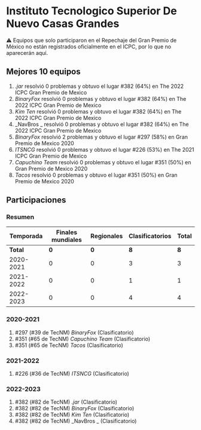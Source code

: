 # Instituto Tecnologico Superior De Nuevo Casas Grandes

:warning: Equipos que solo participaron en el Repechaje del Gran Premio de México no están registrados oficialmente en el ICPC, por lo que no aparecerán aquí.

## Mejores 10 equipos

1. _.jar_ resolvió 0 problemas y obtuvo el lugar #382 (64%) en The 2022 ICPC Gran Premio de Mexico
1. _BinaryFox_ resolvió 0 problemas y obtuvo el lugar #382 (64%) en The 2022 ICPC Gran Premio de Mexico
1. _Kim Ten_ resolvió 0 problemas y obtuvo el lugar #382 (64%) en The 2022 ICPC Gran Premio de Mexico
1. _NavBros _ resolvió 0 problemas y obtuvo el lugar #382 (64%) en The 2022 ICPC Gran Premio de Mexico
1. _BinaryFox_ resolvió 2 problemas y obtuvo el lugar #297 (58%) en Gran Premio de Mexico 2020
1. _ITSNCG_ resolvió 0 problemas y obtuvo el lugar #226 (53%) en The 2021 ICPC Gran Premio de Mexico
1. _Capuchino Team_ resolvió 0 problemas y obtuvo el lugar #351 (50%) en Gran Premio de Mexico 2020
1. _Tacos_ resolvió 0 problemas y obtuvo el lugar #351 (50%) en Gran Premio de Mexico 2020

## Participaciones

### Resumen

| Temporada | Finales mundiales | Regionales | Clasificatorios | Total |
| --- | --- | --- | --- | --- |
| **Total** | **0** | **0** | **8** | **8** |
| 2020-2021 | 0 | 0 | 3 | 3 |
| 2021-2022 | 0 | 0 | 1 | 1 |
| 2022-2023 | 0 | 0 | 4 | 4 |

### 2020-2021

1. #297 (#39 de TecNM) _BinaryFox_ (Clasificatorio)
1. #351 (#65 de TecNM) _Capuchino Team_ (Clasificatorio)
1. #351 (#65 de TecNM) _Tacos_ (Clasificatorio)

### 2021-2022

1. #226 (#36 de TecNM) _ITSNCG_ (Clasificatorio)

### 2022-2023

1. #382 (#82 de TecNM) _.jar_ (Clasificatorio)
1. #382 (#82 de TecNM) _BinaryFox_ (Clasificatorio)
1. #382 (#82 de TecNM) _Kim Ten_ (Clasificatorio)
1. #382 (#82 de TecNM) _NavBros _ (Clasificatorio)



